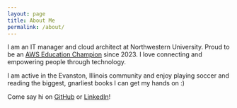 ```yaml
---
layout: page
title: About Me
permalink: /about/
---
```


I am an IT manager and cloud architect at Northwestern University. Proud to be an [AWS Education Champion](https://aws.amazon.com/education/education-champions/matthew-rich/) since 2023. I love connecting and empowering people through technology.

I am active in the Evanston, Illinois community and enjoy playing soccer and reading the biggest, gnarliest books I can get my hands on :)

Come say hi on [GitHub](https://github.com/mrichnu/) or [LinkedIn](https://www.linkedin.com/in/matthew-rich/)!
